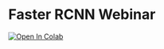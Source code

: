 # Faster RCNN Webinar

[![Open In Colab](https://colab.research.google.com/assets/colab-badge.svg)](https://colab.research.google.com/drive/1lTF6ONClcV8A-ZaDbCsj-E3MMDbyYiR9?usp=sharing)
